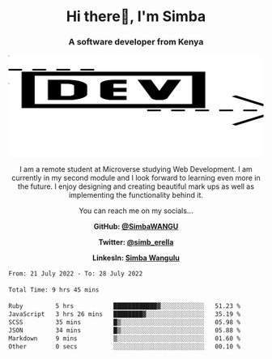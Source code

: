 
<h1 align="center"> Hi there👋, I'm Simba</h1>
<h3 align="center">A software developer from Kenya</h3>

<img src="/arrow-svgrepo-com.svg" margin="auto" width="100%" height="200px">


<p align="center">I am a remote student at Microverse studying Web Development. I am currently in my second module and I look forward to learning even more in the future. I enjoy designing and creating beautiful mark ups as well as implementing the functionality behind it.</p>

<p align="center">You can reach me on my socials... </p>

<div align="center">

__<p>  GitHub: [@SimbaWANGU](https://github.com/SimbaWANGU)__  </p>
__<p> Twitter: [@simb_erella](https://twitter.com/simb_erella)__ </p>
__<p> LinkesIn: [Simba Wangulu](https://www.linkedin.com/in/simba-wangulu/)__ </p>

</div>

<!--START_SECTION:waka-->

```text
From: 21 July 2022 - To: 28 July 2022

Total Time: 9 hrs 45 mins

Ruby         5 hrs           ████████████▓░░░░░░░░░░░░   51.23 %
JavaScript   3 hrs 26 mins   ████████▓░░░░░░░░░░░░░░░░   35.19 %
SCSS         35 mins         █▒░░░░░░░░░░░░░░░░░░░░░░░   05.98 %
JSON         34 mins         █▒░░░░░░░░░░░░░░░░░░░░░░░   05.88 %
Markdown     9 mins          ▒░░░░░░░░░░░░░░░░░░░░░░░░   01.60 %
Other        0 secs          ░░░░░░░░░░░░░░░░░░░░░░░░░   00.10 %
```

<!--END_SECTION:waka-->
